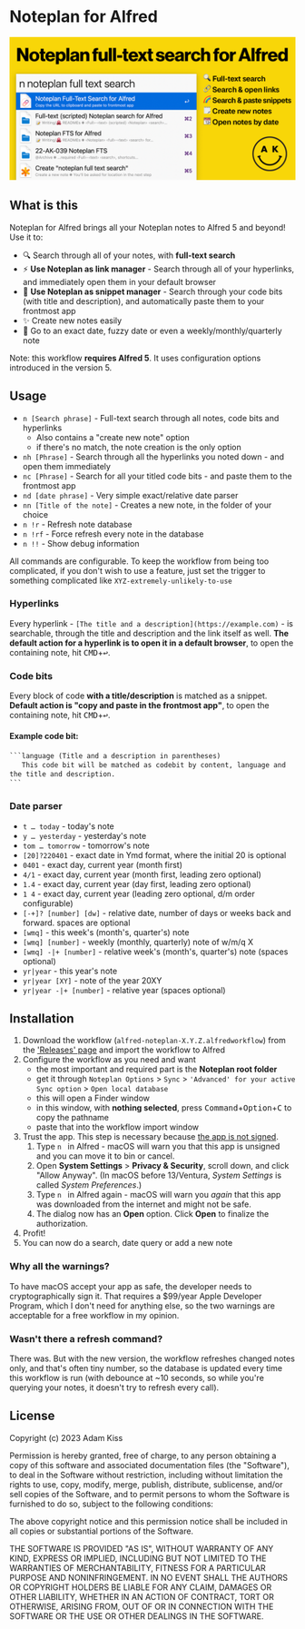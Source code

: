 # Noteplan for Alfred

![OG Social image](social.png)

## What is this

Noteplan for Alfred brings all your Noteplan notes to Alfred 5 and beyond! Use it to:

- 🔍 Search through all of your notes, with **full-text search**
- ⚡ **Use Noteplan as link manager** - Search through all of your hyperlinks, and immediately open them in your default browser
- 🌈 **Use Noteplan as snippet manager** - Search through your code bits (with title and description), and automatically paste them to your frontmost app
- ✨ Create new notes easily
- 📆 Go to an exact date, fuzzy date or even a weekly/monthly/quarterly note

Note: this workflow **requires Alfred 5**. It uses configuration options introduced in the version 5.

## Usage
- `n [Search phrase]` - Full-text search through all notes, code bits and hyperlinks
    - Also contains a "create new note" option
    - if there's no match, the note creation is the only option
- `nh [Phrase]` - Search through all the hyperlinks you noted down - and open them immediately
- `nc [Phrase]` - Search for all your titled code bits - and paste them to the frontmost app
- `nd [date phrase]` - Very simple exact/relative date parser
- `nn [Title of the note]` - Creates a new note, in the folder of your choice
- `n !r` - Refresh note database
- `n !rf` - Force refresh every note in the database
- `n !!` - Show debug information

All commands are configurable. To keep the workflow from being too complicated, if you don't wish to use a feature, just set the trigger to something complicated like `XYZ-extremely-unlikely-to-use`

### Hyperlinks

Every hyperlink - `[The title and a description](https://example.com)` - is searchable, through the title and description and the link itself as well. **The default action for a hyperlink is to open it in a default browser**, to open the containing note, hit <kbd>CMD</kbd>+<kbd>↩</kbd>.

### Code bits

Every block of code **with a title/description** is matched as a snippet. **Default action is "copy and paste in the frontmost app"**, to open the containing note, hit <kbd>CMD</kbd>+<kbd>↩</kbd>.

#### Example code bit:

````
```language (Title and a description in parentheses)
   This code bit will be matched as codebit by content, language and the title and description.
```
````

### Date parser
- `t … today` - today's note
- `y … yesterday` - yesterday's note
- `tom … tomorrow` - tomorrow's note
- `[20]?220401` - exact date in Ymd format, where the initial 20 is optional
- `0401` - exact day, current year (month first)
- `4/1` - exact day, current year (month first, leading zero optional)
- `1.4` - exact day, current year (day first, leading zero optional)
- `1 4` - exact day, current year (leading zero optional, d/m order configurable)
- `[-+]? [number] [dw]` - relative date, number of days or weeks back and forward. spaces are optional
- `[wmq]` - this week's (month's, quarter's) note
- `[wmq] [number]` -  weekly (monthly, quarterly) note of w/m/q X
- `[wmq] -|+ [number]` - relative week's (month's, quarter's) note (spaces optional)
- `yr|year` - this year's note
- `yr|year [XY]` - note of the year 20XY
- `yr|year -|+ [number]` - relative year (spaces optional)

## Installation
1. Download the workflow (`alfred-noteplan-X.Y.Z.alfredworkflow`) from the ['Releases' page](https://github.com/adamkiss/alfred-noteplan/releases) and import the workflow to Alfred
2. Configure the workflow as you need and want
    - the most important and required part is the **Noteplan root folder**
    - get it through `Noteplan Options` > `Sync` > `'Advanced' for your active Sync option` > `Open local database`
    - this will open a Finder window
    - in this window, with **nothing selected**, press <kbd>Command</kbd>+<kbd>Option</kbd>+<kbd>C</kbd> to copy the pathname 
    - paste that into the workflow import window
3. Trust the app. This step is necessary because [the app is not signed](#why-all-the-warnings).      
   1. Type `n ` in Alfred - macOS will warn you that this app is unsigned and you can move it to bin or cancel.
   2. Open **System Settings** > **Privacy & Security**, scroll down, and click "Allow Anyway". (In macOS before 13/Ventura, _System Settings_ is called _System Preferences_.)
   3. Type `n ` in Alfred again - macOS will warn you _again_ that this app was downloaded from the internet and might not be safe.
   4. The dialog now has an **Open** option. Click **Open** to finalize the authorization.
4. Profit!
5. You can now do a search, date query or add a new note

### Why all the warnings?
To have macOS accept your app as safe, the developer needs to cryptographically sign it. That requires a $99/year Apple Developer Program, which I don't need for anything else, so the two warnings are acceptable for a free workflow in my opinion.

### Wasn't there a refresh command?
There was. But with the new version, the workflow refreshes changed notes only, and that's often tiny number, so the database is updated every time this workflow is run (with debounce at ~10 seconds, so while you're querying your notes, it doesn't try to refresh every call).

## License

Copyright (c) 2023 Adam Kiss

Permission is hereby granted, free of charge, to any person obtaining a copy
of this software and associated documentation files (the "Software"), to deal
in the Software without restriction, including without limitation the rights
to use, copy, modify, merge, publish, distribute, sublicense, and/or sell
copies of the Software, and to permit persons to whom the Software is
furnished to do so, subject to the following conditions:

The above copyright notice and this permission notice shall be included in all
copies or substantial portions of the Software.

THE SOFTWARE IS PROVIDED "AS IS", WITHOUT WARRANTY OF ANY KIND, EXPRESS OR
IMPLIED, INCLUDING BUT NOT LIMITED TO THE WARRANTIES OF MERCHANTABILITY,
FITNESS FOR A PARTICULAR PURPOSE AND NONINFRINGEMENT. IN NO EVENT SHALL THE
AUTHORS OR COPYRIGHT HOLDERS BE LIABLE FOR ANY CLAIM, DAMAGES OR OTHER
LIABILITY, WHETHER IN AN ACTION OF CONTRACT, TORT OR OTHERWISE, ARISING FROM,
OUT OF OR IN CONNECTION WITH THE SOFTWARE OR THE USE OR OTHER DEALINGS IN THE
SOFTWARE.